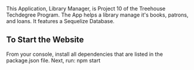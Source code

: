This Application, Library Manager, is Project 10 of 
the Treehouse Techdegree Program.
The App helps a library manage it's books,
patrons, and loans. It features a Sequelize Database.

## To Start the Website
From your console, install all dependencies that are listed
  in the package.json file.
Next, run: npm start


